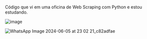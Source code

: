 Código que vi em uma oficina de Web Scraping com Python e estou estudando.

![image](https://github.com/HugoSantos14/Teste-Web-Scraping/assets/159493284/f02de5ce-28f8-42ca-82f7-2c0021373ef1)

![WhatsApp Image 2024-06-05 at 23 02 21_c82adfae](https://github.com/HugoSantos14/Teste-Web-Scraping/assets/159493284/c6013bfe-6748-4c72-a841-2cf1eee8a030)

